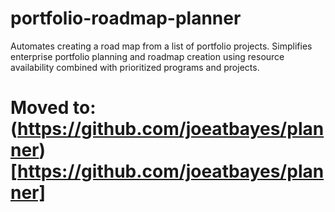 # portfolio-roadmap-planner
Automates creating a road map from a list of portfolio projects.    Simplifies enterprise portfolio planning and roadmap creation using resource availability combined with prioritized programs and projects. 


# Moved to:  (https://github.com/joeatbayes/planner)[https://github.com/joeatbayes/planner]
